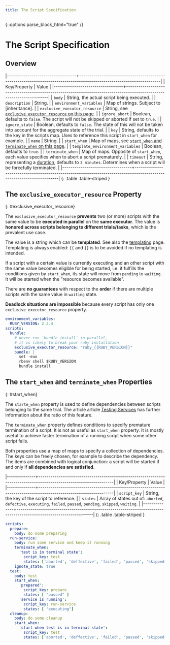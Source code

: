 ```yaml
---
title: The Script Specification
---
```

{::options parse_block_html="true" /}

#  The Script Specification

## Overview

|----------------------------------+----------------------------------------------------------------------------------------------------------------------|
| Key/Property                     | Value                                                                                                                |
|----------------------------------+----------------------------------------------------------------------------------------------------------------------|
| `body`                           | String, the actual script being executed.                                                                            |
| `description`                    | String.                                                                                                              |
| `environment_variables`          | Map of strings. Subject to [inheritance].                                                                            |
| `exclusive_executor_resource`    | String, see [`exclusive_executor_resource` on this page](#exclusive_executor_resource).                              |
| `ignore_abort`                   | Boolean, defaults to `false`. The script will not be skipped or aborted if set to `true`.                            |
| `ignore_state`                   | Boolean, defaults to `false`. The state of this will not be taken into account for the aggregate state of the trial. |
| `key`                            | String, defaults to the key in the scripts map.  Uses to reference this script in `start_when` for example.          |
| `name`                           | String.                                                                                                              |
| `start_when`                     | Map of maps, see [`start_when` and `terminate_when` on this page](#start_when).                                      |
| `template_environment_variables` | Boolean, defaults to `true`.                                                                                         |
| `terminate_when`                 | Map of maps. Opposite of `start_when`, each value specifies when to abort a script prematurely.                      |
| `timeout`                        | String, representing a [duration], defaults to `3 minutes`. Determines when a script will be forcefully terminated.  |
|----------------------------------+----------------------------------------------------------------------------------------------------------------------|
{: .table .table-striped }



<!--- ###################################################################### -->

## The `exclusive_executor_resource` Property
{: #exclusive_executor_resource}

<div class="row"> <div class="col-md-6">

The `exclusive_executor_resource` **prevents** two (or more) scripts with the
same value to be **executed in parallel** on the **same executor**. The value
is **honored across scripts belonging to different trials/tasks**, which is the
prevalent use case.

The value is a string which can be **templated**. See also the [templating]
page. Templating is always enabled: `{{` and `}}` is to be avoided if no
templating is intended.

If a script with a certain value is currently executing and an other script
with the same value becomes eligible for being started, i.e. it fulfills the
conditions given by `start_when`, its state will move from `pending` to
`waiting`. It will be started when the "resource becomes available".

There are **no guarantees** with respect to the **order** if there are multiple
scripts with the same value in `waiting` state.

**Deadlock situations are impossible** because every script has only one
`exclusive_executor_resource` property.

</div> <div class="col-md-6">

~~~yaml
environment_variables:
  RUBY_VERSION: 2.2.4
scripts:
  bundle:
    # never run `bundle install` in parallel,
    # it is likely to break your ruby installation
    exclusive_executor_resource: "ruby_{{RUBY_VERSION}}"
    bundle: |
      set -eux
      rbenv shell $RUBY_VERSION
      bundle install

~~~
</div> </div>


<!--- ###################################################################### -->


## The `start_when` and `terminate_when` Properties
{: #start_when}

<div class="row"> <div class="col-md-6">

The `starte_when` property is used to define dependencies between scripts
belonging to the same trial. The article article [Testing Services] has further
information about the ratio of this feature.

The `terminate_when` property defines conditions to specify premature
termination of a script. It is not as useful as `start_when` property. It is
mostly useful to achieve faster termination of a running script when some other
script fails.

Both properties use a map of maps to specify a collection of dependencies. The
keys can be freely chosen, for example to describe the dependency. The items
are combined with logical conjunction: a script will be started if and only if
**all dependencies are satisfied**.

|--------------+-------------------------------------------------------------------------------------------------------------------|
| Key/Property | Value                                                                                                             |
|--------------+-------------------------------------------------------------------------------------------------------------------|
| `script_key` | String, the key of the script to reference.                                                                       |
| `states`     | Array of states out of: `aborted`, `defective`, `executing`, `failed`, `passed`, `pending`, `skipped`, `waiting`. |
|--------------+-------------------------------------------------------------------------------------------------------------------|
{: .table .table-striped }


</div> <div class="col-md-6">

~~~yaml
scripts:
  prepare:
    body: do some preparing
  run-service:
    body: run some service and keep it running
    terminate_when:
      'test is in terminal state':
        script_key: test
        states: ['aborted', 'deffective', 'failed', 'passed', 'skipped']
    ignote_state: true
  test:
    body: test
    start_when:
      'prepared':
        script_key: prepare
        states: [ "passed" ]
      'service is running':
        script_key: run-service
        states: [ "executing"]
  cleanup:
    body: do some cleanup
    start_when:
      'start when test is in terminal state':
        script_key: test
        states: ['aborted', 'deffective', 'failed', 'passed', 'skipped']

~~~
</div> </div>


  [templating]: /project-configuration/specification/other/templating.html
  [duration]: /project-configuration/specification/other/duration.html
  [Testing Services]: http://cider-ci.info/articles/testing-services/index.html
